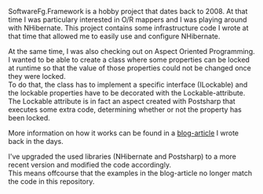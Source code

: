 SoftwareFg.Framework is a hobby project that dates back to 2008.  At that time I was particulary interested in O/R mappers and I was playing around with NHibernate.
This project contains some infrastructure code I wrote at that time that allowed me to easily use and configure NHibernate.

At the same time, I was also checking out on Aspect Oriented Programming.  
I wanted to be able to create a class where some properties can be locked at runtime so that the value of those properties could not be changed once they were locked.  
To do that, the class has to implement a specific interface (ILockable) and the lockable properties have to be decorated with the Lockable-attribute.
The Lockable attribute is in fact an aspect created with Postsharp that executes some extra code, determining whether or not the property has been locked.

More information on how it works can be found in a [blog-article](http://fgheysels.blogspot.be/2008/08/locking-system-with-aspect-oriented.html) I wrote back in the days.

I've upgraded the used libraries (NHibernate and Postsharp) to a more recent version and modified the code accordingly.  
This means offcourse that the examples in the blog-article no longer match the code in this repository.
